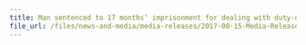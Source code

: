 ```yaml
---
title: Man sentenced to 17 months’ imprisonment for dealing with duty-unpaid cigarettes
file_url: /files/news-and-media/media-releases/2017-08-15-Media-Release.pdf
---
```

